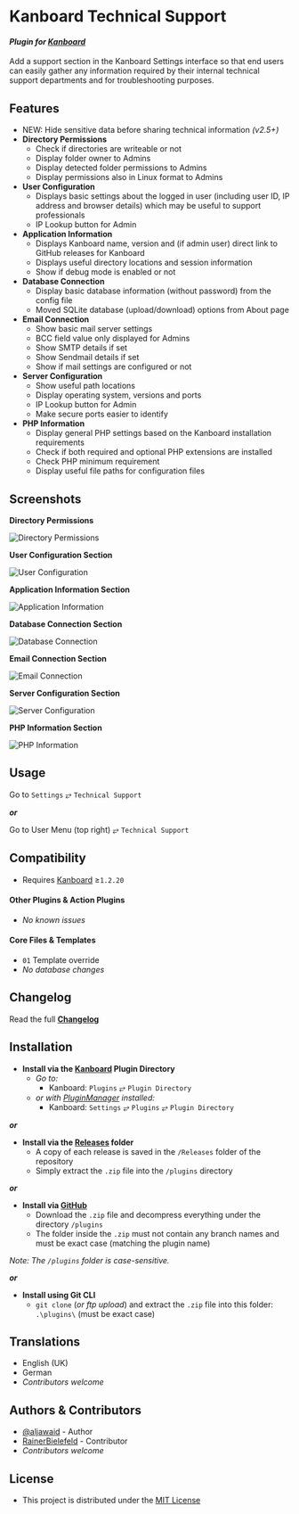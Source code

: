 # Kanboard Technical Support

#### _Plugin for [Kanboard](https://github.com/fguillot/kanboard "Kanboard - Kanban Project Management Software")_

Add a support section in the Kanboard Settings interface so that end users can easily gather any information required by their internal technical support departments and for troubleshooting purposes. 


Features
-------------

- NEW: Hide sensitive data before sharing technical information _(v2.5+)_
- **Directory Permissions**
  - Check if directories are writeable or not
  - Display folder owner to Admins
  - Display detected folder permissions to Admins
  - Display permissions also in Linux format to Admins
- **User Configuration**
  - Displays basic settings about the logged in user (including user ID, IP address and browser details) which may be useful to support professionals
  - IP Lookup button for Admin
- **Application Information**
  - Displays Kanboard name, version and (if admin user) direct link to GitHub releases for Kanboard
  - Displays useful directory locations and session information
  - Show if debug mode is enabled or not
- **Database Connection**
  - Display basic database information (without password) from the config file
  - Moved SQLite database (upload/download) options from About page
- **Email Connection**
  - Show basic mail server settings
  - BCC field value only displayed for Admins
  - Show SMTP details if set
  - Show Sendmail details if set
  - Show if mail settings are configured or not
- **Server Configuration**
  - Show useful path locations
  - Display operating system, versions and ports
  - IP Lookup button for Admin
  - Make secure ports easier to identify
- **PHP Information**
  - Display general PHP settings based on the Kanboard installation requirements
  - Check if both required and optional PHP extensions are installed
  - Check PHP minimum requirement
  - Display useful file paths for configuration files


Screenshots
----------

**Directory Permissions**

![Directory Permissions](../master/screenshot-permissions.png "Directory Permissions")

**User Configuration Section**  

![User Configuration](../master/screenshot-user.png "User Configuration")

**Application Information Section**

![Application Information](../master/screenshot-app.png "Application Information")

**Database Connection Section**

![Database Connection](../master/screenshot-db.png "Database Connection")

**Email Connection Section**

![Email Connection](../master/screenshot-mail.png "Email Connection")

**Server Configuration Section**

![Server Configuration](../master/screenshot-server.png "Server Configuration")

**PHP Information Section**

![PHP Information](../master/screenshot-php.png "PHP Information")


Usage
-------------

Go to `Settings` &#10562; `Technical Support` 

**_or_**

Go to User Menu (top right) &#10562; `Technical Support`


Compatibility
-------------

- Requires [Kanboard](https://github.com/fguillot/kanboard "Kanboard - Kanban Project Management Software") ≥`1.2.20`

#### Other Plugins & Action Plugins
- _No known issues_
#### Core Files & Templates
- `01` Template override
- _No database changes_


Changelog
---------

Read the full [**Changelog**](../master/changelog.md "See changes")
 

Installation
------------

- **Install via the [Kanboard](https://github.com/fguillot/kanboard "Kanboard - Kanban Project Management Software") Plugin Directory**
  - _Go to:_
    - Kanboard: `Plugins` &#10562; `Plugin Directory`
  - _or with [PluginManager](https://github.com/aljawaid/PluginManager) installed:_
    - Kanboard: `Settings` &#10562; `Plugins` &#10562; `Plugin Directory`

**_or_**

- **Install via the [Releases](../master/Releases/ "A copy of each release is saved in the folder") folder**
  - A copy of each release is saved in the `/Releases` folder of the repository
  - Simply extract the `.zip` file into the `/plugins` directory

**_or_**

- **Install via [GitHub](https://github.com/aljawaid "Find the correct plugin from the list of repositories")**
  - Download the `.zip` file and decompress everything under the directory `/plugins`
  - The folder inside the `.zip` must not contain any branch names and must be exact case (matching the plugin name)

_Note: The `/plugins` folder is case-sensitive._

**_or_**

- **Install using Git CLI**
  - `git clone` (_or ftp upload_) and extract the `.zip` file into this folder: `.\plugins\` (must be exact case)


Translations
------------

- English (UK)
- German
- _Contributors welcome_


Authors & Contributors
----------------------

- [@aljawaid](https://github.com/aljawaid) - Author
- [RainerBielefeld](https://github.com/RainerBielefeld) - Contributor
- _Contributors welcome_


License
-------
- This project is distributed under the [MIT License](../master/LICENSE "Read The MIT license")
